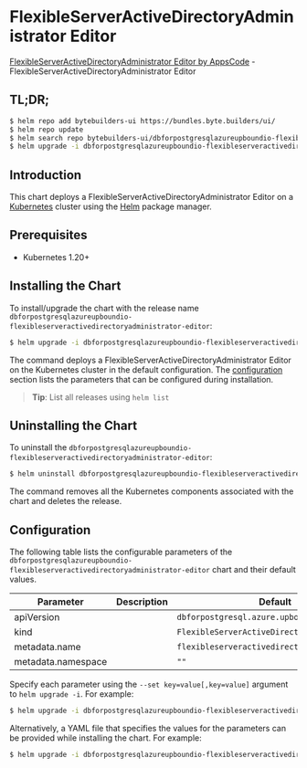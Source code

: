 # FlexibleServerActiveDirectoryAdministrator Editor

[FlexibleServerActiveDirectoryAdministrator Editor by AppsCode](https://byte.builders) - FlexibleServerActiveDirectoryAdministrator Editor

## TL;DR;

```bash
$ helm repo add bytebuilders-ui https://bundles.byte.builders/ui/
$ helm repo update
$ helm search repo bytebuilders-ui/dbforpostgresqlazureupboundio-flexibleserveractivedirectoryadministrator-editor --version=v0.4.18
$ helm upgrade -i dbforpostgresqlazureupboundio-flexibleserveractivedirectoryadministrator-editor bytebuilders-ui/dbforpostgresqlazureupboundio-flexibleserveractivedirectoryadministrator-editor -n default --create-namespace --version=v0.4.18
```

## Introduction

This chart deploys a FlexibleServerActiveDirectoryAdministrator Editor on a [Kubernetes](http://kubernetes.io) cluster using the [Helm](https://helm.sh) package manager.

## Prerequisites

- Kubernetes 1.20+

## Installing the Chart

To install/upgrade the chart with the release name `dbforpostgresqlazureupboundio-flexibleserveractivedirectoryadministrator-editor`:

```bash
$ helm upgrade -i dbforpostgresqlazureupboundio-flexibleserveractivedirectoryadministrator-editor bytebuilders-ui/dbforpostgresqlazureupboundio-flexibleserveractivedirectoryadministrator-editor -n default --create-namespace --version=v0.4.18
```

The command deploys a FlexibleServerActiveDirectoryAdministrator Editor on the Kubernetes cluster in the default configuration. The [configuration](#configuration) section lists the parameters that can be configured during installation.

> **Tip**: List all releases using `helm list`

## Uninstalling the Chart

To uninstall the `dbforpostgresqlazureupboundio-flexibleserveractivedirectoryadministrator-editor`:

```bash
$ helm uninstall dbforpostgresqlazureupboundio-flexibleserveractivedirectoryadministrator-editor -n default
```

The command removes all the Kubernetes components associated with the chart and deletes the release.

## Configuration

The following table lists the configurable parameters of the `dbforpostgresqlazureupboundio-flexibleserveractivedirectoryadministrator-editor` chart and their default values.

|     Parameter      | Description |                         Default                         |
|--------------------|-------------|---------------------------------------------------------|
| apiVersion         |             | <code>dbforpostgresql.azure.upbound.io/v1beta1</code>   |
| kind               |             | <code>FlexibleServerActiveDirectoryAdministrator</code> |
| metadata.name      |             | <code>flexibleserveractivedirectoryadministrator</code> |
| metadata.namespace |             | <code>""</code>                                         |


Specify each parameter using the `--set key=value[,key=value]` argument to `helm upgrade -i`. For example:

```bash
$ helm upgrade -i dbforpostgresqlazureupboundio-flexibleserveractivedirectoryadministrator-editor bytebuilders-ui/dbforpostgresqlazureupboundio-flexibleserveractivedirectoryadministrator-editor -n default --create-namespace --version=v0.4.18 --set apiVersion=dbforpostgresql.azure.upbound.io/v1beta1
```

Alternatively, a YAML file that specifies the values for the parameters can be provided while
installing the chart. For example:

```bash
$ helm upgrade -i dbforpostgresqlazureupboundio-flexibleserveractivedirectoryadministrator-editor bytebuilders-ui/dbforpostgresqlazureupboundio-flexibleserveractivedirectoryadministrator-editor -n default --create-namespace --version=v0.4.18 --values values.yaml
```
